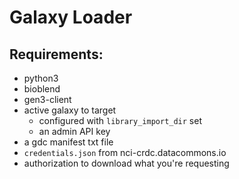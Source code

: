 # Galaxy Loader

## Requirements:
- python3
- bioblend
- gen3-client
- active galaxy to target
  - configured with `library_import_dir` set
  - an admin API key
- a gdc manifest txt file
- `credentials.json` from nci-crdc.datacommons.io
- authorization to download what you're requesting